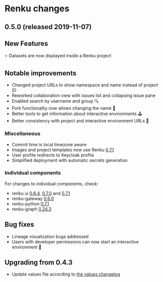 # Renku changes


## 0.5.0 (released 2019-11-07)

## New Features

⭐️ Datasets are now displayed inside a Renku project

## Notable improvements

* Changed project URLs to show namespace and name instead of project ID 
* Reworked collaboration view with issues list and collapsing issue pane 
* Enabled search by username and group 🔍
* Fork functionality now allows changing the name 🍴
* Better tools to get information about interactive environments 🕹
* Better consistency with project and interactive environment URLs 🎯


### Miscellaneous
* Commit time is local timezone aware
* Images and project templates now use Renku [0.7.1](https://github.com/SwissDataScienceCenter/renku-python/releases)
* User profile redirects to Keycloak profile
* Simplified deployment with automatic secrets generation


### Individual components

For changes to individual components, check:
* renku ui [0.6.4](https://github.com/SwissDataScienceCenter/renku-ui/releases/tag/0.6.4), [0.7.0](https://github.com/SwissDataScienceCenter/renku-ui/releases/tag/0.7.0) and [0.7.1](https://github.com/SwissDataScienceCenter/renku-ui/releases/tag/0.7.1)
* renku-gateway [0.6.0](https://github.com/SwissDataScienceCenter/renku-gateway/releases/tag/0.6.0)
* renku-python [0.7.1](https://github.com/SwissDataScienceCenter/renku-notebooks/releases/tag/0.7.1)
* renku-graph [0.24.3](https://github.com/SwissDataScienceCenter/renku-graph/releases/tag/0.24.3)

## Bug fixes
* Lineage visualization bugs addressed
* Users with developer permissions can now start an interactive environment 🚀

## Upgrading from 0.4.3
* Update values file according to [the values changelog](https://github.com/SwissDataScienceCenter/renku/blob/master/charts/values.yaml.changelog.md#changes-on-top-of-renku-042)
